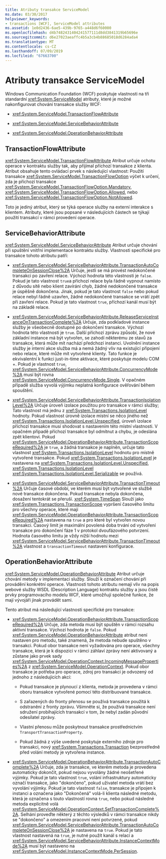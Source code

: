 ```yaml
---
title: Atributy transakce ServiceModel
ms.date: 03/30/2017
helpviewer_keywords:
- transactions [WCF], ServiceModel attributes
ms.assetid: 1e0d2436-6ae5-439b-9765-a448d6f60000
ms.openlocfilehash: d4b7482431404241577111d8dd3841319b65696e
ms.sourcegitcommit: d6e27023aeaffc4b5a3cb4b88685018d6284ada4
ms.translationtype: MT
ms.contentlocale: cs-CZ
ms.lasthandoff: 07/09/2019
ms.locfileid: "67663700"
---
```

# <a name="servicemodel-transaction-attributes"></a>Atributy transakce ServiceModel

Windows Communication Foundation (WCF) poskytuje vlastnosti na tři standardní <xref:System.ServiceModel> atributy, které je možné nakonfigurovat chování transakce služby WCF:

- <xref:System.ServiceModel.TransactionFlowAttribute>

- <xref:System.ServiceModel.ServiceBehaviorAttribute>

- <xref:System.ServiceModel.OperationBehaviorAttribute>

## <a name="transactionflowattribute"></a>TransactionFlowAttribute

<xref:System.ServiceModel.TransactionFlowAttribute> Atribut určuje ochotu operace v kontraktu služby tak, aby přijímal příchozí transakce z klienta. Atribut obsahuje tento ovládací prvek s následující vlastnost: Použití transakce <xref:System.ServiceModel.TransactionFlowOption> výčet k určení, zda je příchozí transakce <xref:System.ServiceModel.TransactionFlowOption.Mandatory>, <xref:System.ServiceModel.TransactionFlowOption.Allowed>, nebo <xref:System.ServiceModel.TransactionFlowOption.NotAllowed>.

Toto je jediný atribut, který se týká operace služby na externí interakce s klientem. Atributy, které jsou popsané v následujících částech se týkají použití transakcí v rámci provedení operace.

## <a name="servicebehaviorattribute"></a>ServiceBehaviorAttribute

<xref:System.ServiceModel.ServiceBehaviorAttribute> Atribut určuje chování při spuštění vnitřní implementace kontraktu služby. Vlastnosti specifické pro transakce tohoto atributu patří:

- <xref:System.ServiceModel.ServiceBehaviorAttribute.TransactionAutoCompleteOnSessionClose%2A> Určuje, jestli se má provést nedokončené transakci po zavření relace. Výchozí hodnota této vlastnosti je `false`. Pokud je tato vlastnost `true`a příchozí relace byla řádně vypnout namísto z důvodu sítě nebo klient zavírání chyb, žádné nedokončené transakce je úspěšně dokončena. Jinak, pokud je tato vlastnost `false` nebo pokud relace nebyl řádně uzavřen, žádné nedokončené transakce se vrátí zpět při zavření relace. Pokud je tato vlastnost `true`, příchozí kanál musí být na základě relace.

- <xref:System.ServiceModel.ServiceBehaviorAttribute.ReleaseServiceInstanceOnTransactionComplete%2A> Určuje, zda podkladové instance služby je všeobecně dostupné po dokončení transakce. Výchozí hodnota této vlastnosti je `true`. Další příchozí zprávu způsobí, že nové základní instance má být vytvořen, se zahodí některému ze stavů za transakce, která může mít nachází předchozí instanci. Uvolnění instance služby je interní akce služba má a nemá žádný vliv na existující připojení nebo relace, které může mít vytvořené klienty. Tato funkce je ekvivalentní k funkci just-in-time aktivace, které poskytuje modelu COM +. Pokud je vlastnost `true`, <xref:System.ServiceModel.ServiceBehaviorAttribute.ConcurrencyMode%2A> musí být rovna <xref:System.ServiceModel.ConcurrencyMode.Single>. V opačném případě služba vyvolá výjimku neplatná konfigurace ověřování během spouštění.

- <xref:System.ServiceModel.ServiceBehaviorAttribute.TransactionIsolationLevel%2A> Určuje úroveň izolace použitou pro transakce v rámci služby; Tato vlastnost má jednu z <xref:System.Transactions.IsolationLevel> hodnoty. Pokud vlastnost úrovně izolace místní se něco jiného než <xref:System.Transactions.IsolationLevel.Unspecified>, úroveň izolace příchozí transakce musí shodovat s nastavením této místní vlastnosti. V opačném případě příchozí transakce byl odmítnut a chybu, je odeslána zpět klientovi. Pokud <xref:System.ServiceModel.OperationBehaviorAttribute.TransactionScopeRequired%2A> je `true`, a žádná transakce je naplněn, určuje tato vlastnost <xref:System.Transactions.IsolationLevel> hodnotu pro místně vytvořené transakce. Pokud <xref:System.Transactions.IsolationLevel> je nastavena na <xref:System.Transactions.IsolationLevel.Unspecified>, <xref:System.Transactions.IsolationLevel> <xref:System.Transactions.IsolationLevel.Serializable> se používá.

- <xref:System.ServiceModel.ServiceBehaviorAttribute.TransactionTimeout%2A> Určuje časové období, ve kterém musí být vytvořené ve službě nové transakce dokončena. Pokud transakce nebyla dokončena, dosažení tentokrát se přeruší. <xref:System.TimeSpan> Slouží jako <xref:System.Transactions.TransactionScope> vypršení časového limitu pro všechny operace, které mají <xref:System.ServiceModel.OperationBehaviorAttribute.TransactionScopeRequired%2A> nastavena na `true` a pro které byl vytvořen novou transakci. Časový limit je maximální povolená doba trvání od vytvoření transakce pro dokončení fáze 1 v protokol dvoufázového potvrzení. Hodnota časového limitu je vždy nižší hodnotu mezi <xref:System.ServiceModel.ServiceBehaviorAttribute.TransactionTimeout%2A> vlastnost a `transactionTimeout` nastavení konfigurace.

## <a name="operationbehaviorattribute"></a>OperationBehaviorAttribute

<xref:System.ServiceModel.OperationBehaviorAttribute> Atribut určuje chování metody v implementaci služby. Slouží k označení chování při provádění konkrétní operace. Vlastnosti tohoto atributu nemají vliv na popis webové služby WSDL (Description Language) kontraktu služby a jsou čistě prvky programovacího modelu WCF, které umožňují společné funkce, že mají vývojáři jinak provádět sami.

Tento atribut má následující vlastnosti specifické pro transakce:

- <xref:System.ServiceModel.OperationBehaviorAttribute.TransactionScopeRequired%2A> Určuje, zda metoda musí být spuštěn v rámci rozsahu aktivní transakce. Výchozí hodnota je `false`. Pokud <xref:System.ServiceModel.OperationBehaviorAttribute> atribut není nastaven pro metodu, také znamená, že metoda nebude spuštěno v transakci. Pokud obor transakce není vyžadována pro operace, všechny transakce, která je k dispozici v rámci záhlaví zprávy není aktivovaný a zůstane jako prvek sady <xref:System.ServiceModel.OperationContext.IncomingMessageProperties%2A> z <xref:System.ServiceModel.OperationContext>. Pokud obor transakce je potřeba pro operace, zdroj pro transakci je odvozený od jednoho z následujících akcí:

  - Pokud transakce je plynoucí z klienta, metoda je provedena v rámci oboru transakce vytvořené pomocí této distribuované transakce.

  - S zařazených do fronty přenosu se používá transakce použitá k odstranění z fronty zprávu. Všimněte si, že používá transakce není sdružení probíhajících transakcí v tom, že nebyl zadán původní odesílatel zprávy.

  - Vlastní přenosu může poskytnout transakce prostřednictvím `TransportTransactionProperty`.

  - Pokud žádná z výše uvedené poskytuje externího zdroje pro transakci, nový <xref:System.Transactions.Transaction> bezprostředně před volání metody je vytvořena instance.

- <xref:System.ServiceModel.OperationBehaviorAttribute.TransactionAutoComplete%2A> Určuje, zda je transakce, ve kterém metoda je provedena automaticky dokončit, pokud nejsou vyvolány žádné neošetřené výjimky. Pokud je tato vlastnost `true`, volání infrastruktury automaticky označí transakce, jako "dokončeno", pokud uživatel metoda vrátí bez vyvolání výjimky. Pokud je tato vlastnost `false`, transakce je připojen k instanci a označena jako "Dokončená" volá-li klienta následné metodu, která je označena s touto vlastností rovna `true`, nebo pokud následné metoda explicitně volá <xref:System.ServiceModel.OperationContext.SetTransactionComplete%2A>. Selhání proveďte některý z těchto výsledků v rámci transakce nikdy se "dokončeno" a omezením pracovní není potvrzené, pokud <xref:System.ServiceModel.ServiceBehaviorAttribute.TransactionAutoCompleteOnSessionClose%2A> je nastavena na `true`. Pokud je tato vlastnost nastavená na `true`, je nutné použít kanál s relací a <xref:System.ServiceModel.ServiceBehaviorAttribute.InstanceContextMode%2A> musí být nastaveno na <xref:System.ServiceModel.InstanceContextMode.PerSession>.
